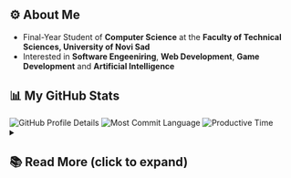 ## ⚙️ About Me 
- Final-Year Student of **Computer Science** at the **Faculty of Technical Sciences, University of Novi Sad**
- Interested in **Software Engeeniring**, **Web Development**, **Game Development** and **Artificial Intelligence**

## 📊 My GitHub Stats
<picture>
  <source media="(prefers-color-scheme: dark)" srcset="http://github-profile-summary-cards.vercel.app/api/cards/profile-details?username=nemanjaZ02&theme=tokyonight" />
  <source media="(prefers-color-scheme: light)" srcset="http://github-profile-summary-cards.vercel.app/api/cards/profile-details?username=nemanjaZ02&theme=default" />
  <img alt="GitHub Profile Details" src="http://github-profile-summary-cards.vercel.app/api/cards/profile-details?username=nemanjaZ02&theme=tokyonight" />
</picture>
<picture>
  <source media="(prefers-color-scheme: dark)" srcset="http://github-profile-summary-cards.vercel.app/api/cards/most-commit-language?username=nemanjaZ02&theme=tokyonight" />
  <source media="(prefers-color-scheme: light)" srcset="http://github-profile-summary-cards.vercel.app/api/cards/most-commit-language?username=nemanjaZ02&theme=default" />
  <img alt="Most Commit Language" src="http://github-profile-summary-cards.vercel.app/api/cards/most-commit-language?username=nemanjaZ02&theme=tokyonight" />
</picture>
<picture>
  <source media="(prefers-color-scheme: dark)" srcset="http://github-profile-summary-cards.vercel.app/api/cards/productive-time?username=nemanjaZ02&theme=tokyonight&utcOffset=2" />
  <source media="(prefers-color-scheme: light)" srcset="http://github-profile-summary-cards.vercel.app/api/cards/productive-time?username=nemanjaZ02&theme=default&utcOffset=2" />
  <img alt="Productive Time" src="http://github-profile-summary-cards.vercel.app/api/cards/productive-time?username=nemanjaZ02&theme=tokyonight&utcOffset=2" />
</picture>

<details>
  <summary>
    <h2>📚 Read More (click to expand)</h2>
  </summary> 

## 🛠️ Technical Skills
### 💻 Languages & Scripting
![C#](https://img.shields.io/badge/c%23-%23239120.svg?style=for-the-badge&logo=c-sharp&logoColor=white)
![Java](https://img.shields.io/badge/java-%23ED8B00.svg?style=for-the-badge&logo=openjdk&logoColor=white)
![Python](https://img.shields.io/badge/python-3776AB?style=for-the-badge&logo=python&logoColor=white)
![C++](https://img.shields.io/badge/c++-%2300599C.svg?style=for-the-badge&logo=c%2B%2B&logoColor=white)
![C](https://img.shields.io/badge/c-%2300599C.svg?style=for-the-badge&logo=c&logoColor=white)
![JavaScript](https://img.shields.io/badge/javascript-%23323330.svg?style=for-the-badge&logo=javascript&logoColor=%23F7DF1E)
![HTML5](https://img.shields.io/badge/html5-%23E34F26.svg?style=for-the-badge&logo=html5&logoColor=white)
![CSS3](https://img.shields.io/badge/css3-%231572B6.svg?style=for-the-badge&logo=css3&logoColor=white)

### 🔧 Tools & Frameworks
![.NET](https://img.shields.io/badge/.NET-512BD4?style=for-the-badge&logo=dotnet&logoColor=white)
![ASP.NET](https://img.shields.io/badge/asp.net-%23512BD4.svg?style=for-the-badge&logo=dotnet&logoColor=white)
![Node.js](https://img.shields.io/badge/node.js-339933?style=for-the-badge&logo=nodedotjs&logoColor=white)
![Unity](https://img.shields.io/badge/unity-%23000000.svg?style=for-the-badge&logo=unity&logoColor=white)
![Angular](https://img.shields.io/badge/angular-%23DD0031.svg?style=for-the-badge&logo=angular&logoColor=white)
![Vue.js](https://img.shields.io/badge/vuejs-%2335495e.svg?style=for-the-badge&logo=vuedotjs&logoColor=%234FC08D)
![OpenGL](https://img.shields.io/badge/OpenGL-%23FFFFFF.svg?style=for-the-badge&logo=opengl)
![Git](https://img.shields.io/badge/git-%23F05033.svg?style=for-the-badge&logo=git&logoColor=white)

### 🤖 Technologies & Databases
![Postgres](https://img.shields.io/badge/postgres-%23316192.svg?style=for-the-badge&logo=postgresql&logoColor=white)
![MongoDB](https://img.shields.io/badge/MongoDB-%234ea94b.svg?style=for-the-badge&logo=mongodb&logoColor=white)
![Redis](https://img.shields.io/badge/redis-%23DD0031.svg?style=for-the-badge&logo=redis&logoColor=white)
![Oracle](https://img.shields.io/badge/Oracle-F80000?style=for-the-badge&logo=oracle&logoColor=white)
![Docker](https://img.shields.io/badge/docker-%230db7ed.svg?style=for-the-badge&logo=docker&logoColor=white)

### 🖥️ Software & IDEs
![Visual Studio Code](https://img.shields.io/badge/Visual%20Studio%20Code-0078d7.svg?style=for-the-badge&logo=visual-studio-code&logoColor=white)
![Visual Studio](https://img.shields.io/badge/Visual%20Studio-5C2D91.svg?style=for-the-badge&logo=visual-studio&logoColor=white)
![IntelliJ IDEA](https://img.shields.io/badge/IntelliJIDEA-000000.svg?style=for-the-badge&logo=intellij-idea&logoColor=white)
![Eclipse](https://img.shields.io/badge/Eclipse-2C2255?style=for-the-badge&logo=eclipse&logoColor=white)
![Android Studio](https://img.shields.io/badge/Android%20Studio-3DDC84.svg?style=for-the-badge&logo=android-studio&logoColor=white)

## 🐍 My Contribution Snake
<picture>
  <source media="(prefers-color-scheme: dark)" srcset="https://raw.githubusercontent.com/nemanjaZ02/nemanjaZ02/main/output/github-contribution-grid-snake-dark.svg" />
  <source media="(prefers-color-scheme: light)" srcset="https://raw.githubusercontent.com/nemanjaZ02/nemanjaZ02/main/output/github-contribution-grid-snake.svg" />
  <img alt="github-snake" src="https://raw.githubusercontent.com/nemanjaZ02/nemanjaZ02/main/output/github-contribution-grid-snake.svg" />
</picture>

</details>


